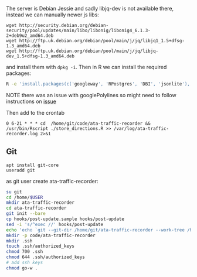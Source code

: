 The server is Debian Jessie and sadly libjq-dev is not available there, instead we can manually newer js libs:

```
wget http://security.debian.org/debian-security/pool/updates/main/libo/libonig/libonig4_6.1.3-2+deb9u2_amd64.deb
wget http://ftp.uk.debian.org/debian/pool/main/j/jq/libjq1_1.5+dfsg-1.3_amd64.deb
wget http://ftp.uk.debian.org/debian/pool/main/j/jq/libjq-dev_1.5+dfsg-1.3_amd64.deb
```

and install them with `dpkg -i`.
Then in R we can install the required packages:
```bash
R -e 'install.packages(c('googleway', 'RPostgres', 'DBI', 'jsonlite'), repos='https://cran.rstudio.com/')"
```
NOTE there was an issue with googlePolylines so might need to follow instructions on [issue](https://github.com/SymbolixAU/googlePolylines/issues/50)

Then add to the crontab

```
0 6-21 * * * cd  /home/git/code/ata-traffic-recorder && /usr/bin/Rscript ./store_directions.R >> /var/log/ata-traffic-recorder.log 2>&1
```

## Git

```
apt install git-core
useradd git
```

as git user create ata-traffic-recorder:
```bash
su git
cd /home/$USER
mkdir ata-traffic-recorder
cd ata-traffic-recorder
git init --bare
cp hooks/post-update.sample hooks/post-update
sed -i 's/^exec //' hooks/post-update
echo 'echo `git --git-dir /home/git/ata-traffic-recorder --work-tree /home/git/code/ata-traffic-recorder checkout main -f`' >> hooks/post-update
mkdir -p code/ata-traffic-recorder
mkdir .ssh
touch .ssh/authorized_keys
chmod 700 .ssh
chmod 644 .ssh/authorized_keys
# add ssh keys
chmod go-w .
```
